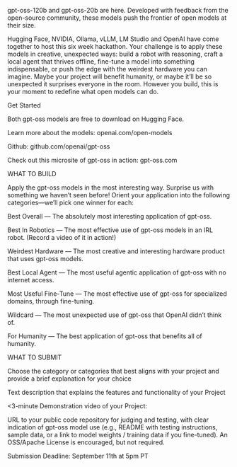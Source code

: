 gpt-oss-120b and gpt-oss-20b are here. Developed with feedback from the open-source community, these models push the frontier of open models at their size. 

Hugging Face, NVIDIA, Ollama, vLLM, LM Studio and OpenAI have come together to host this six week hackathon. Your challenge is to apply these models in creative, unexpected ways: build a robot with reasoning, craft a local agent that thrives offline, fine-tune a model into something indispensable, or push the edge with the weirdest hardware you can imagine. Maybe your project will benefit humanity, or maybe it’ll be so unexpected it surprises everyone in the room. However you build, this is your moment to redefine what open models can do.

 

Get Started

Both gpt-oss models are free to download on Hugging Face.

Learn more about the models: openai.com/open-models

Github: github.com/openai/gpt-oss 

Check out this microsite of gpt-oss in action: gpt-oss.com


WHAT TO BUILD

Apply the gpt-oss models in the most interesting way. Surprise us with something we haven’t seen before! Orient your application into the following categories—we’ll pick one winner for each:

Best Overall — The absolutely most interesting application of gpt-oss.

Best In Robotics — The most effective use of gpt-oss models in an IRL robot. (Record a video of it in action!)

Weirdest Hardware — The most creative and interesting hardware product that uses gpt-oss models.

Best Local Agent — The most useful agentic application of gpt-oss with no internet access.

Most Useful Fine-Tune — The most effective use of gpt-oss for specialized domains, through fine-tuning.

Wildcard — The most unexpected use of gpt-oss that OpenAI didn’t think of. 

For Humanity  — The best application of gpt-oss that benefits all of humanity.

 

WHAT TO SUBMIT

Choose the category or categories that best aligns with your project and provide a brief explanation for your choice

Text description that explains the features and functionality of your Project

<3-minute Demonstration video of your Project:

URL to your public code repository for judging and testing, with clear indication of gpt-oss model use (e.g., README with testing instructions, sample data, or a link to model weights / training data if you fine-tuned). An OSS/Apache License is encouraged, but not required.


Submission Deadline: September 11th at 5pm PT